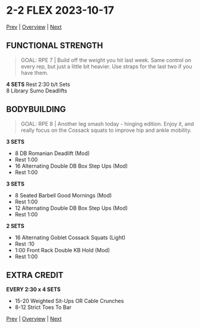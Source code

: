 # 2-2 FLEX 2023-10-17

[Prev](2-1.md) | [Overview](0-Overview.md) | [Next](2-3.md)

## FUNCTIONAL STRENGTH
> GOAL: RPE 7 | Build off the weight you hit last week. Same control on every rep, but just a little bit heavier. Use straps for the last two if you have them.

**4 SETS** Rest 2:30 b/t Sets<br>
8 Library Sumo Deadlifts

## BODYBUILDING
> GOAL: RPE 8 | Another leg smash today - hinging edition. Enjoy it, and really focus on the Cossack squats to improve hip and ankle mobility.

**3 SETS**
- 8 DB Romanian Deadlift (Mod)
- Rest 1:00
- 16 Alternating Double DB Box Step Ups (Mod)
- Rest 1:00

**3 SETS**
- 8 Seated Barbell Good Mornings (Mod)
- Rest 1:00
- 12 Alternating Double DB Box Step Ups (Mod)
- Rest 1:00

**2 SETS**
- 16 Alternating Goblet Cossack Squats (Light)
- Rest :10
- 1:00 Front Rack Double KB Hold (Mod)
- Rest 1:00

## EXTRA CREDIT
**EVERY 2:30 x 4 SETS**
- 15-20 Weighted Sit-Ups OR Cable Crunches
- 8-12 Strict Toes To Bar

[Prev](2-1.md) | [Overview](0-Overview.md) | [Next](2-3.md)
